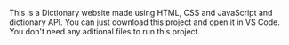 This is a Dictionary website made using HTML, CSS and JavaScript and dictionary API.
You can just download this project and open it in VS Code.
You don't need any aditional files to run this project.
